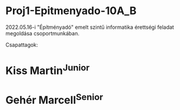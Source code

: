 # Proj1-Epitmenyado-10A_B

2022.05.16-i "Építményadó" emelt szintű informatika érettségi feladat megoldása csoportmunkában.

Csapattagok:
# Kiss Martin<sup>Junior</sup>
# Gehér Marcell<sup>Senior</sup>
